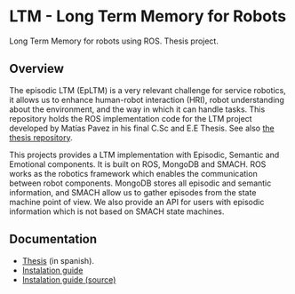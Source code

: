 # LTM - Long Term Memory for Robots

Long Term Memory for robots using ROS. Thesis project.

## Overview

The episodic LTM (EpLTM) is a very relevant challenge for service robotics, it allows us to enhance human-robot interaction (HRI), robot understanding about the environment, and the way in which it can handle tasks. This repository holds the ROS implementation code for the LTM project developed by Matías Pavez in his final C.Sc and E.E Thesis. See also [the thesis repository](https://github.com/mpavezb/memoria).


This projects provides a LTM implementation with Episodic, Semantic and Emotional components. It is built on ROS, MongoDB and SMACH. ROS works as the robotics framework which enables the communication between robot components. MongoDB stores all episodic and semantic information, and SMACH allow us to gather episodes from the state machine point of view. We also provide an API for users with episodic information which is not based on SMACH state machines.


## Documentation

- [Thesis](https://github.com/mpavezb/memoria) (in spanish).
- [Instalation guide](doc/installation.md)
- [Instalation guide (source)](doc/installation_source.md)
